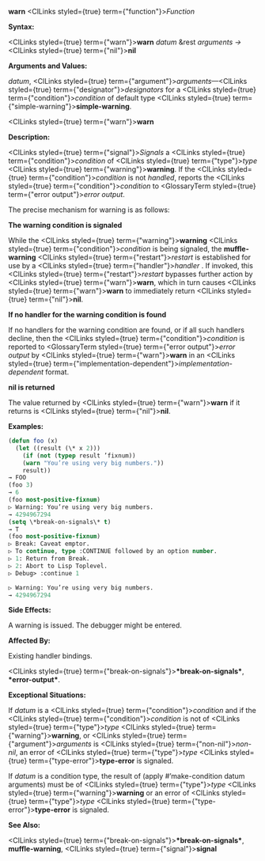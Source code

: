 **warn** <ClLinks styled={true} term={"function"}><i>Function</i></ClLinks> 



**Syntax:** 



<ClLinks styled={true} term={"warn"}><b>warn</b></ClLinks> *datum* &amp;rest *arguments →* <ClLinks styled={true} term={"nil"}><b>nil</b></ClLinks> 



**Arguments and Values:** 



*datum*, <ClLinks styled={true} term={"argument"}><i>arguments</i></ClLinks>—<ClLinks styled={true} term={"designator"}><i>designators</i></ClLinks> for a <ClLinks styled={true} term={"condition"}><i>condition</i></ClLinks> of default type <ClLinks styled={true} term={"simple-warning"}><b>simple-warning</b></ClLinks>. 







 



 



<ClLinks styled={true} term={"warn"}><b>warn</b></ClLinks> 



**Description:** 



<ClLinks styled={true} term={"signal"}><i>Signals</i></ClLinks> a <ClLinks styled={true} term={"condition"}><i>condition</i></ClLinks> of <ClLinks styled={true} term={"type"}><i>type</i></ClLinks> <ClLinks styled={true} term={"warning"}><b>warning</b></ClLinks>. If the <ClLinks styled={true} term={"condition"}><i>condition</i></ClLinks> is not *handled*, reports the <ClLinks styled={true} term={"condition"}><i>condition</i></ClLinks> to <GlossaryTerm styled={true} term={"error output"}><i>error output</i></GlossaryTerm>. 



The precise mechanism for warning is as follows: 



**The warning condition is signaled** 



While the <ClLinks styled={true} term={"warning"}><b>warning</b></ClLinks> <ClLinks styled={true} term={"condition"}><i>condition</i></ClLinks> is being signaled, the **muffle-warning** <ClLinks styled={true} term={"restart"}><i>restart</i></ClLinks> is established for use by a <ClLinks styled={true} term={"handler"}><i>handler</i></ClLinks> . If invoked, this <ClLinks styled={true} term={"restart"}><i>restart</i></ClLinks> bypasses further action by <ClLinks styled={true} term={"warn"}><b>warn</b></ClLinks>, which in turn causes <ClLinks styled={true} term={"warn"}><b>warn</b></ClLinks> to immediately return <ClLinks styled={true} term={"nil"}><b>nil</b></ClLinks>. 



**If no handler for the warning condition is found** 



If no handlers for the warning condition are found, or if all such handlers decline, then the <ClLinks styled={true} term={"condition"}><i>condition</i></ClLinks> is reported to <GlossaryTerm styled={true} term={"error output"}><i>error output</i></GlossaryTerm> by <ClLinks styled={true} term={"warn"}><b>warn</b></ClLinks> in an <ClLinks styled={true} term={"implementation-dependent"}><i>implementation-dependent</i></ClLinks> format. 



**nil is returned** 



The value returned by <ClLinks styled={true} term={"warn"}><b>warn</b></ClLinks> if it returns is <ClLinks styled={true} term={"nil"}><b>nil</b></ClLinks>. 



**Examples:**
```lisp
(defun foo (x) 
  (let ((result (\* x 2))) 
    (if (not (typep result ’fixnum)) 
	(warn "You’re using very big numbers.")) 
    result)) 
→ FOO 
(foo 3) 
→ 6 
(foo most-positive-fixnum) 
▷ Warning: You’re using very big numbers. 
→ 4294967294 
(setq \*break-on-signals\* t) 
→ T 
(foo most-positive-fixnum) 
▷ Break: Caveat emptor. 
▷ To continue, type :CONTINUE followed by an option number. 
▷ 1: Return from Break. 
▷ 2: Abort to Lisp Toplevel. 
▷ Debug> :continue 1 

▷ Warning: You’re using very big numbers. 
→ 4294967294 
```
**Side Effects:** 



A warning is issued. The debugger might be entered. 



**Affected By:** 



Existing handler bindings. 



<ClLinks styled={true} term={"break-on-signals"}><b>\*break-on-signals\*</b></ClLinks>, **\*error-output\***. 



**Exceptional Situations:** 



If *datum* is a <ClLinks styled={true} term={"condition"}><i>condition</i></ClLinks> and if the <ClLinks styled={true} term={"condition"}><i>condition</i></ClLinks> is not of <ClLinks styled={true} term={"type"}><i>type</i></ClLinks> <ClLinks styled={true} term={"warning"}><b>warning</b></ClLinks>, or <ClLinks styled={true} term={"argument"}><i>arguments</i></ClLinks> is <ClLinks styled={true} term={"non-nil"}><i>non-nil</i></ClLinks>, an error of <ClLinks styled={true} term={"type"}><i>type</i></ClLinks> <ClLinks styled={true} term={"type-error"}><b>type-error</b></ClLinks> is signaled. 



If *datum* is a condition type, the result of (apply #’make-condition datum arguments) must be of <ClLinks styled={true} term={"type"}><i>type</i></ClLinks> <ClLinks styled={true} term={"warning"}><b>warning</b></ClLinks> or an error of <ClLinks styled={true} term={"type"}><i>type</i></ClLinks> <ClLinks styled={true} term={"type-error"}><b>type-error</b></ClLinks> is signaled. 



**See Also:** 



<ClLinks styled={true} term={"break-on-signals"}><b>\*break-on-signals\*</b></ClLinks>, **muffle-warning**, <ClLinks styled={true} term={"signal"}><b>signal</b></ClLinks> 



